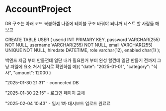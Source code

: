 # AccountProject

DB 구조는 아래 코드 복붙하셈
나중에 테이블 구조 바꿔야 되니까 테스트 할 사람들 해보고

CREATE TABLE USER (
    userid INT PRIMARY KEY,
    password VARCHAR(255) NOT NULL,
    username VARCHAR(255) NOT NULL,
    email VARCHAR(255) UNIQUE NOT NULL,
    hiredate DATETIME,
    role varchar(12),
    enabled char(1)
);

백엔드 지금 부터 만들껀데 일단 내가 필요한거 부터 완성 할껀데
일단 만들기 전까지 그냥 파일에 요소 쳐서 임시로 확인하셈 
예){ "date": "2025-01-01", "category": "식사", "amount": 12000 }

"2025-01-30 21:31" - connected DB

"2025-01-30 22:15" - 로그인 페이지 교체

"2025-02-04 10:43" - 임시 1차 대시보드 업로드 완료료
